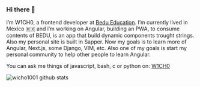 ### Hi there 👋

I’m W1CH0, a frontend developer at [Bedu Education](https://bedu.org). I’m currently lived in México 🇲🇽 and i’m working on Angular, building an PWA, to consume contents of BEDU, is an app that build dynamic components trought strings. Also my  personal site is built in Sapper.
Now my goals is to learn more of Angular, Next.js, some Django, VIM, etc. Also one of my goals is start my personal community to help other people to learn Angular.

You can ask me things of javascript, bash, c or python on: [W1CH0](https://www.facebook.com/ELW1CH0)

![wicho1001 github stats](https://github-readme-stats.vercel.app/api?username=wicho1001&show_icons=true&theme=radical)


<!--
**wicho1001/wicho1001** is a ✨ _special_ ✨ repository because its `README.md` (this file) appears on your GitHub profile.

Here are some ideas to get you started:

- 🔭 I’m currently working on ...
- 🌱 I’m currently learning ...
- 👯 I’m looking to collaborate on ...
- 🤔 I’m looking for help with ...
- 💬 Ask me about ...
- 📫 How to reach me: ...
- 😄 Pronouns: ...
- ⚡ Fun fact: ...
-->


